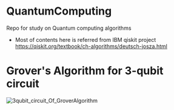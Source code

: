 # QuantumComputing
Repo for study on Quantum computing algorithms

- Most of contents here is referred from IBM qiskit project 
https://qiskit.org/textbook/ch-algorithms/deutsch-josza.html




# Grover's Algorithm for 3-qubit circuit 
![3qubit_circuit_Of_GroverAlgorithm](https://user-images.githubusercontent.com/34852540/80271458-34dc7d80-86fb-11ea-868c-bafe171bfaf9.png)

